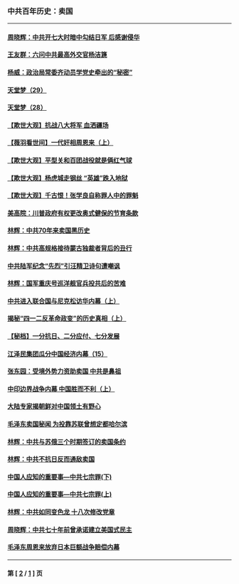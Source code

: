 ### 中共百年历史：卖国
---
#### [周晓辉：中共开七大时暗中勾结日军 后感谢侵华](../../pages/nf1176117/n12921960.md?06010430) 
#### [王友群：六问中共最高外交官杨洁篪](../../pages/nf1176117/n12836495.md?06010430) 
#### [杨威：政治局常委齐动员学党史牵出的“秘密”](../../pages/nf1176117/n12764642.md?06010430) 
#### [天堂梦（29）](../../pages/nf1176117/n12408465.md?06010430) 
#### [天堂梦（28）](../../pages/nf1176117/n12408309.md?06010430) 
#### [【欺世大观】抗战八大将军 血洒疆场](../../pages/nf1176117/n12357044.md?06010430) 
#### [【薇羽看世间】一代奸相周恩来（上）](../../pages/nf1176117/n12401109.md?06010430) 
#### [【欺世大观】平型关和百团战役就是俩红气球](../../pages/nf1176117/n12359157.md?06010430) 
#### [【欺世大观】杨虎城走钢丝 “英雄”跌入地狱](../../pages/nf1176117/n12358840.md?06010430) 
#### [【欺世大观】千古恨！张学良自称罪人中的罪魁](../../pages/nf1176117/n12358629.md?06010430) 
#### [美高院：川普政府有权更改奥式健保的节育条款](../../pages/nf1176117/n12242171.md?06010430) 
#### [林辉：中共70年来卖国黑历史](../../pages/nf1176117/n11552181.md?06010430) 
#### [林辉：中共高规格接待蒙古独裁者背后的丑行](../../pages/nf1176117/n11225005.md?06010430) 
#### [中共陆军纪念“先烈”引汪精卫诗句遭嘲讽](../../pages/nf1176117/n11153345.md?06010430) 
#### [林辉：国军重庆号巡洋舰官兵投共后的苦难](../../pages/nf1176117/n10997801.md?06010430) 
#### [中共进入联合国与尼克松访华内幕（上）](../../pages/nf1176117/n10138788.md?06010430) 
#### [揭秘“四一二反革命政变”的历史真相（上）](../../pages/nf1176117/n9996650.md?06010430) 
#### [【秘档】一分抗日、二分应付、七分发展](../../pages/nf1176117/n9331484.md?06010430) 
#### [江泽民集团瓜分中国经济内幕（15）](../../pages/nf1176117/n9268584.md?06010430) 
#### [张东园：受境外势力资助卖国 中共是鼻祖](../../pages/nf1176117/n9272480.md?06010430) 
#### [中印边界战争内幕 中国胜而不利（上）](../../pages/nf1176117/n9252458.md?06010430) 
#### [大陆专家揭朝鲜对中国领土有野心](../../pages/nf1176117/n9074056.md?06010430) 
#### [毛泽东卖国秘闻 为投靠苏联曾想定都哈尔滨](../../pages/nf1176117/n9058631.md?06010430) 
#### [林辉：中共与苏俄三个时期签订的卖国条约](../../pages/nf1176117/n9036062.md?06010430) 
#### [林辉：中共不抗日反而通敌卖国](../../pages/nf1176117/n8840492.md?06010430) 
#### [中国人应知的重要事—中共七宗罪(下)](../../pages/nf1176117/n8823799.md?06010430) 
#### [中国人应知的重要事—中共七宗罪(上)](../../pages/nf1176117/n8819770.md?06010430) 
#### [林辉：中共如同变色龙 十八次修改党章](../../pages/nf1176117/n8811129.md?06010430) 
#### [周晓辉：中共七十年前曾承诺建立美国式民主](../../pages/nf1176117/n8809061.md?06010430) 
#### [毛泽东周恩来放弃日本巨额战争赔偿内幕](../../pages/nf1176117/n8697753.md?06010430) 

---
#### 第 [ [2](./2.md?06010430) / [1](./1.md?06010430) ] 页
